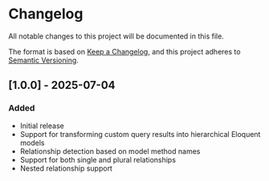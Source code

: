 # Changelog

All notable changes to this project will be documented in this file.

The format is based on [Keep a Changelog](https://keepachangelog.com/en/1.0.0/),
and this project adheres to [Semantic Versioning](https://semver.org/spec/v2.0.0.html).

## [1.0.0] - 2025-07-04

### Added
- Initial release
- Support for transforming custom query results into hierarchical Eloquent models
- Relationship detection based on model method names
- Support for both single and plural relationships
- Nested relationship support
